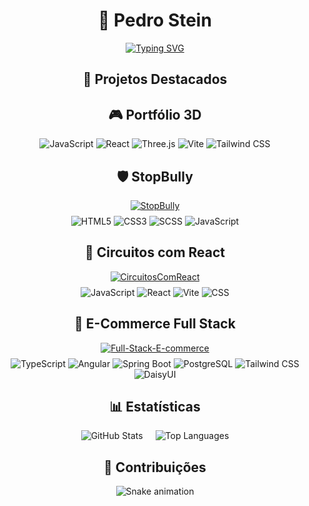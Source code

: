 <div align="center">

# 🚀 Pedro Stein  
[![Typing SVG](https://readme-typing-svg.demolab.com?font=Fira+Code&size=30&duration=4000&pause=1000&color=22D3E6&width=435&lines=Full+Stack+Developer;Open+Source+Contributor;Tech+Enthusiast)](https://git.io/typing-svg)

## 🌟 Projetos Destacados

<div class="repo-card">
  <h2>🎮 Portfólio 3D</h2>
  <a href="https://github.com/Pedro6Stein/Portifolio_3D">
    
  </a>
  <div style="margin-top: 8px;">
    <img src="https://img.shields.io/badge/JavaScript-ES6+-F7DF1E?logo=javascript&logoColor=black" alt="JavaScript" />
    <img src="https://img.shields.io/badge/React-18-61DAFB?logo=react&logoColor=black" alt="React" />
    <img src="https://img.shields.io/badge/Three.js-000000?logo=three.js&logoColor=white" alt="Three.js" />
    <img src="https://img.shields.io/badge/Vite-FFCB2B?logo=vite&logoColor=black" alt="Vite" />
    <img src="https://img.shields.io/badge/TailwindCSS-38B2AC?logo=tailwind-css&logoColor=white" alt="Tailwind CSS" />
  </div>
</div>

<div class="repo-card">
  <h2>🛡 StopBully</h2>
  <a href="https://github.com/Pedro6Stein/StopBully">
    <img src="https://github-readme-stats.vercel.app/api/pin/?username=Pedro6Stein&repo=StopBully&theme=radical" alt="StopBully" />
  </a>
  <div style="margin-top: 8px;">
    <img src="https://img.shields.io/badge/HTML5-E34F26?logo=html5&logoColor=white" alt="HTML5" />
    <img src="https://img.shields.io/badge/CSS3-1572B6?logo=css3&logoColor=white" alt="CSS3" />
    <img src="https://img.shields.io/badge/SCSS-CC6699?logo=sass&logoColor=white" alt="SCSS" />
    <img src="https://img.shields.io/badge/JavaScript-ES6+-F7DF1E?logo=javascript&logoColor=black" alt="JavaScript" />
  </div>
</div>

<div class="repo-card">
  <h2>🔌 Circuitos com React</h2>
  <a href="https://github.com/Pedro6Stein/CircuitosComReact">
    <img src="https://github-readme-stats.vercel.app/api/pin/?username=Pedro6Stein&repo=CircuitosComReact&theme=radical" alt="CircuitosComReact" />
  </a>
  <div style="margin-top: 8px;">
    <img src="https://img.shields.io/badge/JavaScript-ES6+-F7DF1E?logo=javascript&logoColor=black" alt="JavaScript" />
    <img src="https://img.shields.io/badge/React-18-61DAFB?logo=react&logoColor=black" alt="React" />
    <img src="https://img.shields.io/badge/Vite-FFCB2B?logo=vite&logoColor=black" alt="Vite" />
    <img src="https://img.shields.io/badge/CSS-1572B6?logo=css3&logoColor=white" alt="CSS" />
  </div>
</div>

<div class="repo-card">
  <h2>🛒 E-Commerce Full Stack</h2>
  <a href="https://github.com/Pedro6Stein/Full-Stack-E-commerce">
    <img src="https://github-readme-stats.vercel.app/api/pin/?username=Pedro6Stein&repo=Full-Stack-E-commerce&theme=radical" alt="Full-Stack-E-commerce" />
  </a>
  <div style="margin-top: 8px;">
    <img src="https://img.shields.io/badge/TypeScript-3178C6?logo=typescript&logoColor=white" alt="TypeScript" />
    <img src="https://img.shields.io/badge/Angular-DB001B?logo=angular&logoColor=white" alt="Angular" />
    <img src="https://img.shields.io/badge/Spring%20Boot-6DB33F?logo=spring&logoColor=white" alt="Spring Boot" />
    <img src="https://img.shields.io/badge/PostgreSQL-316192?logo=postgresql&logoColor=white" alt="PostgreSQL" />
    <img src="https://img.shields.io/badge/TailwindCSS-38B2AC?logo=tailwind-css&logoColor=white" alt="Tailwind CSS" />
    <img src="https://img.shields.io/badge/DaisyUI-F59E0B?logo=daisyui&logoColor=white" alt="DaisyUI" />
  </div>
</div>

## 📊 Estatísticas

<div style="display: flex; justify-content: center; gap: 20px; flex-wrap: wrap;">
  <img src="https://github-readme-stats.vercel.app/api?username=Pedro6Stein&show_icons=true&theme=radical" alt="GitHub Stats" />
  <img src="https://github-readme-stats.vercel.app/api/top-langs/?username=Pedro6Stein&layout=compact&theme=radical" alt="Top Languages" />
</div>

## 🐍 Contribuições

![Snake animation](https://github.com/Pedro6Stein/Pedro6Stein/blob/output/github-contribution-grid-snake.svg)

</div>
